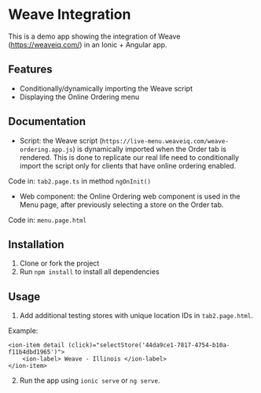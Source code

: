 # Weave Integration

This is a demo app showing the integration of Weave (https://weaveiq.com/) in an Ionic + Angular app.

## Features

- Conditionally/dynamically importing the Weave script
- Displaying the Online Ordering menu

## Documentation

- Script: the Weave script (`https://live-menu.weaveiq.com/weave-ordering.app.js`) is dynamically imported when the Order tab is rendered. This is done to replicate our real life need to conditionally import the script only for clients that have online ordering enabled.

Code in: `tab2.page.ts` in method `ngOnInit()`

- Web component: the Online Ordering web component is used in the Menu page, after previously selecting a store on the Order tab.

Code in: `menu.page.html`


## Installation

1. Clone or fork the project
2. Run `npm install` to install all dependencies


## Usage

1. Add additional testing stores with unique location IDs in `tab2.page.html`.

Example:

```
<ion-item detail (click)="selectStore('44da9ce1-7817-4754-b10a-f11b4dbd1965')">
	<ion-label> Weave - Illinois </ion-label>
</ion-item>
```

2. Run the app using `ionic serve` or `ng serve`.